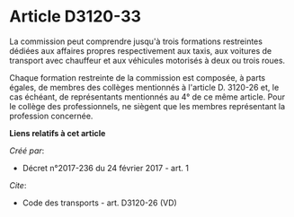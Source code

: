 # Article D3120-33

La commission peut comprendre jusqu'à trois formations restreintes dédiées aux affaires propres respectivement aux taxis, aux
voitures de transport avec chauffeur et aux véhicules motorisés à deux ou trois roues. 

Chaque formation restreinte de la commission est composée, à parts égales, de membres des collèges mentionnés à l'article D.
3120-26 et, le cas échéant, de représentants mentionnés au 4° de ce même article. Pour le collège des professionnels, ne
siègent que les membres représentant la profession concernée.

**Liens relatifs à cet article**

_Créé par_:

  - Décret n°2017-236 du 24 février 2017 - art. 1

_Cite_:

  - Code des transports - art. D3120-26 (VD)
